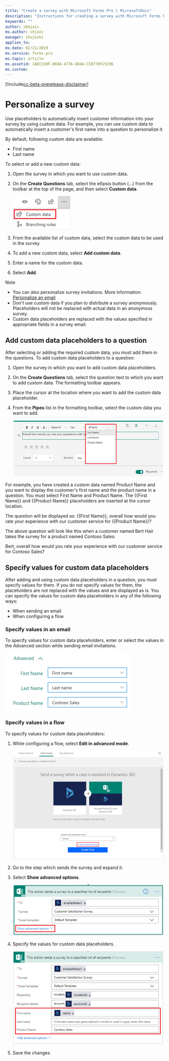 ```yaml
---
title: "Create a survey with Microsoft Forms Pro | MicrosoftDocs"
description: "Instructions for creating a survey with Microsoft Forms Pro"
keywords: ""
author: sbmjais
ms.author: shjais
manager: shujoshi
applies_to: 
ms.date: 02/21/2019
ms.service: forms-pro
ms.topic: article
ms.assetid: 1AECC69F-B68A-4776-884A-C59770FC5C96
ms.custom: 
---
```


[!include[cc-beta-prerelease-disclaimer](includes/cc-beta-prerelease-disclaimer.md)]

# Personalize a survey

Use placeholders to automatically insert customer information into your survey by using custom data. For example, you can use custom data to automatically insert a customer's first name into a question to personalize it.

By default, following custom data are available:

- First name
- Last name

To select or add a new custom data:

1.	Open the survey in which you want to use custom data.

2.	On the **Create Questions** tab, select the ellipsis button (…) from the toolbar at the top of the page, and then select **Custom data**.

    ![Custom data button](media/custom-data-button.png "Custom data button")

3.	From the available list of custom data, select the custom data to be used in the survey.

4.	To add a new custom data, select **Add custom data**.

5.	Enter a name for the custom data.

6.	Select **Add**.

> [!NOTE]
> - You can also personalize survey invitations. More information: [Personalize an email](distribute-survey-email.md#personalize-an-email)
> - Don't use custom data if you plan to distribute a survey anonymously. Placeholders will not be replaced with actual data in an anonymous survey.
> - Custom data placeholders are replaced with the values specified in appropriate fields in a  survey email.

## Add custom data placeholders to a question

After selecting or adding the required custom data, you must add them in the questions. To add custom data placeholders to a question:

1.	Open the survey in which you want to add custom data placeholders.

2.	On the **Create Questions** tab, select the question text to which you want to add custom data. The formatting toolbar appears.

3.	Place the cursor at the location where you want to add the custom data placeholder.

4.	From the **Pipes** list in the formatting toolbar, select the custom data you want to add. 

    ![Add pipe data](media/add-pipe-data.png "Add pipe data")

For example, you have created a custom data named Product Name and you want to display the customer's first name and the product name in a question. You must select First Name and Product Name. The {{First Name}} and {{Product Name}} placeholders are inserted at the cursor location.

The question will be displayed as: {{First Name}}, overall how would you rate your experience with our customer service for {{Product Name}}?

The above question will look like this when a customer named Bert Hair takes the survey for a product named Contoso Sales:

Bert, overall how would you rate your experience with our customer service for Contoso Sales?

## Specify values for custom data placeholders

After adding and using custom data placeholders in a question, you must specify values for them. If you do not specify values for them, the placeholders are not replaced with the values and are displayed as is. You can specify the values for custom data placeholders in any of the following ways:

- When sending an email
- When configuring a flow

### Specify values in an email

To specify values for custom data placeholders, enter or select the values in the Advanced section while sending email invitations.

![Specify values for custom data in an email](media/custom-data-values.png "Specify values for custom data in an email")

### Specify values in a flow

To specify values for custom data placeholders:

1.	While configuring a flow, select **Edit in advanced mode**.

    ![Edit a flow in advanced mode](media/flow-advanced-mode.png "Edit a flow in advanced mode")

2.	Go to the step which sends the survey and expand it.

3.	Select **Show advanced options**.

    ![Show advanced options for a step in a flow](media/flow-step-advanced-options-button.png "Show advanced options for a step in a flow")

4.	Specify the values for custom data placeholders.

    ![Specify values for custom data placeholders](media/flow-step-advanced-options.png "Specify values for custom data placeholders")

5.	Save the changes. 


